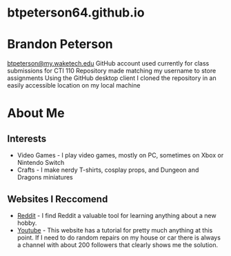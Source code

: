 # btpeterson64.github.io
# Brandon Peterson
btpeterson@my.waketech.edu
GitHub account used currently for class submissions for CTI 110 
Repository made matching my username to store assignments 
Using the GitHub desktop client I cloned the repository in an easily accessible location on my local machine

# About Me 
## Interests
- Video Games - I play video games, mostly on PC, sometimes on Xbox or Nintendo Switch
- Crafts - I make nerdy T-shirts, cosplay props, and Dungeon and Dragons miniatures
## Websites I Reccomend
- [Reddit](https://www.reddit.com/) - I find Reddit a valuable tool for learning anything about a new hobby.
- [Youtube](https://www.youtube.com) - This website has a tutorial for pretty much anything at this point. If I need to do random repairs on my house or car there is always a channel with about 200 followers that clearly shows me the solution.
